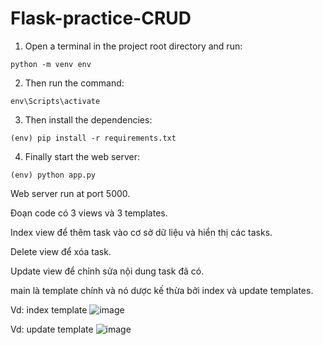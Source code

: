 # Flask-practice-CRUD

1. Open a terminal in the project root directory and run:
```
python -m venv env
```

2. Then run the command:
```
env\Scripts\activate
```

3. Then install the dependencies:
```
(env) pip install -r requirements.txt
```

4. Finally start the web server:
```
(env) python app.py
```

Web server run at port 5000.

Đoạn code có 3 views và 3 templates. 

Index view để thêm task vào cơ sở dữ liệu và hiển thị các tasks.

Delete view để xóa task.

Update view để chỉnh sửa nội dung task đã có.

main là template chính và nó dược kế thừa bởi index và update templates.

Vd: index template
![image](https://user-images.githubusercontent.com/105615288/180368174-0bc9793b-cf98-4ef5-8ba1-a5808ed0ce69.png)

Vd: update template
![image](https://user-images.githubusercontent.com/105615288/180368243-d530cf4e-6b88-4c42-bd2f-e0f3636aeef9.png)
